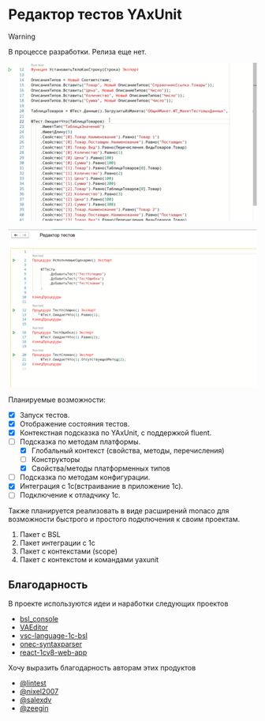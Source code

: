 # Редактор тестов YAxUnit

> [!WARNING]  
> В процессе разработки. Релиза еще нет.

![Screen](/docs/images/screencast.gif)

![Run test](/docs/images/run-tests.gif)

Планируемые возможности:

* [x] Запуск тестов.
* [x] Отображение состояния тестов.
* [x] Контекстная подсказка по YAxUnit, с поддержкой fluent.
* [ ] Подсказка по методам платформы.
  * [x] Глобальный контекст (свойства, методы, перечисления)
  * [ ] Конструкторы
  * [x] Свойства/методы платформенных типов
* [ ] Подсказка по методам конфигурации.
* [x] Интеграция с 1с(встраивание в приложение 1с).
* [ ] Подключение к отладчику 1с.

Также планируется реализовать в виде расширений monaco для возможности быстрого и простого подключения к своим проектам.

1. Пакет с BSL
2. Пакет интеграции с 1c
3. Пакет с контекстами (scope)
4. Пакет с контекстом и командами yaxunit

## Благодарность

В проекте используются идеи и наработки следующих проектов

* [bsl_console](https://github.com/salexdv/bsl_console)
* [VAEditor](https://github.com/Pr-Mex/VAEditor)
* [vsc-language-1c-bsl](https://github.com/1c-syntax/vsc-language-1c-bsl)
* [onec-syntaxparser](https://github.com/xDrivenDevelopment/onec-syntaxparser)
* [react-1cv8-web-app](https://github.com/IngvarConsulting/react-1cv8-web-app)

Хочу выразить благодарность авторам этих продуктов

* [@lintest](https://github.com/lintest)
* [@nixel2007](https://github.com/nixel2007)
* [@salexdv](https://github.com/salexdv)
* [@zeegin](https://github.com/zeegin)
